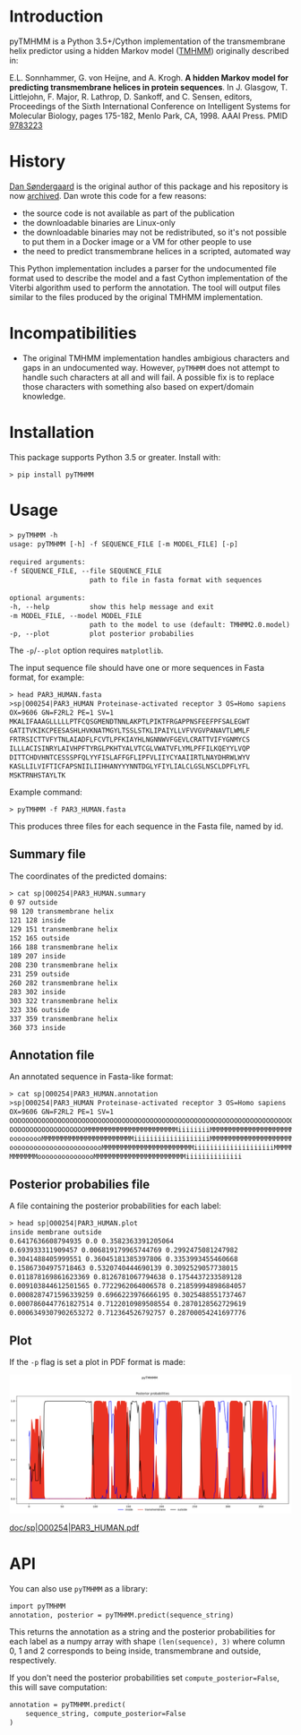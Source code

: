 # Introduction

pyTMHMM is a Python 3.5+/Cython implementation of the transmembrane helix predictor using a
hidden Markov model ([TMHMM](http://www.cbs.dtu.dk/services/TMHMM/)) originally
described in:

E.L. Sonnhammer, G. von Heijne, and A. Krogh. **A hidden Markov model for
predicting transmembrane helices in protein sequences**. In J. Glasgow,
T. Littlejohn, F. Major, R. Lathrop, D. Sankoff, and C. Sensen, editors,
Proceedings of the Sixth International Conference on Intelligent Systems for
Molecular Biology, pages 175-182, Menlo Park, CA, 1998. AAAI Press. PMID [9783223](https://pubmed.ncbi.nlm.nih.gov/9783223/)

# History

[Dan Søndergaard](https://github.com/dansondergaard) is the original author of this 
package and his repository is now [archived](https://github.com/dansondergaard/tmhmm.py). Dan wrote this code for a few reasons:

- the source code is not available as part of the publication
- the downloadable binaries are Linux-only
- the downloadable binaries may not be redistributed, so it's not possible to
  put them in a Docker image or a VM for other people to use
- the need to predict transmembrane helices in a scripted, automated way

This Python implementation includes a parser for the undocumented file format
used to describe the model and a fast Cython implementation of the
Viterbi algorithm used to perform the annotation. The tool will output files
similar to the files produced by the original TMHMM implementation.

# Incompatibilities

* The original TMHMM implementation handles ambigious characters and gaps in an
  undocumented way. However, `pyTMHMM` does not attempt to handle such
  characters at all and will fail. A possible fix is to replace those
  characters with something also based on expert/domain knowledge.

# Installation

This package supports Python 3.5 or greater. Install with:

    > pip install pyTMHMM

# Usage

    > pyTMHMM -h
    usage: pyTMHMM [-h] -f SEQUENCE_FILE [-m MODEL_FILE] [-p]

    required arguments:
    -f SEQUENCE_FILE, --file SEQUENCE_FILE
                        path to file in fasta format with sequences

    optional arguments:
    -h, --help          show this help message and exit
    -m MODEL_FILE, --model MODEL_FILE
                        path to the model to use (default: TMHMM2.0.model)
    -p, --plot          plot posterior probabilies

The `-p`/`--plot` option requires `matplotlib`.

The input sequence file should have one or more sequences in Fasta format, for example:

    > head PAR3_HUMAN.fasta
    >sp|O00254|PAR3_HUMAN Proteinase-activated receptor 3 OS=Homo sapiens OX=9606 GN=F2RL2 PE=1 SV=1
    MKALIFAAAGLLLLLPTFCQSGMENDTNNLAKPTLPIKTFRGAPPNSFEEFPFSALEGWT
    GATITVKIKCPEESASHLHVKNATMGYLTSSLSTKLIPAIYLLVFVVGVPANAVTLWMLF
    FRTRSICTTVFYTNLAIADFLFCVTLPFKIAYHLNGNNWVFGEVLCRATTVIFYGNMYCS
    ILLLACISINRYLAIVHPFTYRGLPKHTYALVTCGLVWATVFLYMLPFFILKQEYYLVQP
    DITTCHDVHNTCESSSPFQLYYFISLAFFGFLIPFVLIIYCYAAIIRTLNAYDHRWLWYV
    KASLLILVIFTICFAPSNIILIIHHANYYYNNTDGLYFIYLIALCLGSLNSCLDPFLYFL
    MSKTRNHSTAYLTK

Example command:

    > pyTMHMM -f PAR3_HUMAN.fasta

This produces three files for each sequence in the Fasta file, named by id.

## Summary file

The coordinates of the predicted domains:

    > cat sp|O00254|PAR3_HUMAN.summary 
    0 97 outside
    98 120 transmembrane helix
    121 128 inside
    129 151 transmembrane helix
    152 165 outside
    166 188 transmembrane helix
    189 207 inside
    208 230 transmembrane helix
    231 259 outside
    260 282 transmembrane helix
    283 302 inside
    303 322 transmembrane helix
    323 336 outside
    337 359 transmembrane helix
    360 373 inside

## Annotation file

An annotated sequence in Fasta-like format:

    > cat sp|O00254|PAR3_HUMAN.annotation 
    >sp|O00254|PAR3_HUMAN Proteinase-activated receptor 3 OS=Homo sapiens OX=9606 GN=F2RL2 PE=1 SV=1
    OOOOOOOOOOOOOOOOOOOOOOOOOOOOOOOOOOOOOOOOOOOOOOOOOOOOOOOOOOOOOOOOOOOOOOOOOOOOOOO
    OOOOOOOOOOOOOOOOOOOMMMMMMMMMMMMMMMMMMMMMMMiiiiiiiiMMMMMMMMMMMMMMMMMMMMMMMoooooo
    ooooooooMMMMMMMMMMMMMMMMMMMMMMMiiiiiiiiiiiiiiiiiiiMMMMMMMMMMMMMMMMMMMMMMMoooooo
    oooooooooooooooooooooooMMMMMMMMMMMMMMMMMMMMMMMiiiiiiiiiiiiiiiiiiiiMMMMMMMMMMMMM
    MMMMMMMooooooooooooooMMMMMMMMMMMMMMMMMMMMMMMiiiiiiiiiiiiii

## Posterior probabilies file

A file containing the posterior probabilities for each label:

    > head sp|O00254|PAR3_HUMAN.plot 
    inside membrane outside
    0.6417636608794935 0.0 0.3582363391205064
    0.693933311909457 0.006819179965744769 0.2992475081247982
    0.3041488405999551 0.36045181385397806 0.3353993455460668
    0.15867304975718463 0.5320740444690139 0.3092529057738015
    0.011878169861623369 0.8126781067794638 0.1754437233589128
    0.009103844612501565 0.7722962064006578 0.21859994898684057
    0.0008287471596339259 0.6966223976666195 0.3025488551737467
    0.0007860447761827514 0.7122010989508554 0.2870128562729619
    0.0006349307902653272 0.712364526792757 0.28700054241697776

## Plot

If the `-p` flag is set a plot in PDF format is made:

!["TM domains in PAR3_HUMAN"](doc/PAR3_HUMAN.png)

[doc/sp|O00254|PAR3_HUMAN.pdf](doc/PAR3_HUMAN.pdf)

# API

You can also use `pyTMHMM` as a library:

    import pyTMHMM
    annotation, posterior = pyTMHMM.predict(sequence_string)

This returns the annotation as a string and the posterior probabilities for
each label as a numpy array with shape `(len(sequence), 3)` where column 0, 1
and 2 corresponds to being inside, transmembrane and outside, respectively.

If you don't need the posterior probabilities set `compute_posterior=False`,
this will save computation:

    annotation = pyTMHMM.predict(
        sequence_string, compute_posterior=False
    )
